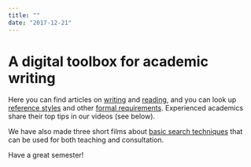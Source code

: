 ```yaml
---
title: ""
date: "2017-12-21"
---
```


# A digital toolbox for academic writing

Here you can find articles on [writing](/en/writing/) and [reading](/en/reading/), and you can look up [reference styles](/en/sources-and-references/reference-styles/) and other [formal requirements](/en/writing/formal-requirements/). Experienced academics share their top tips in our videos (see below).

We have also made three short films about [basic search techniques](/en/searching/searching-techniques/) that can be used for both teaching and consultation.

Have a great semester!
